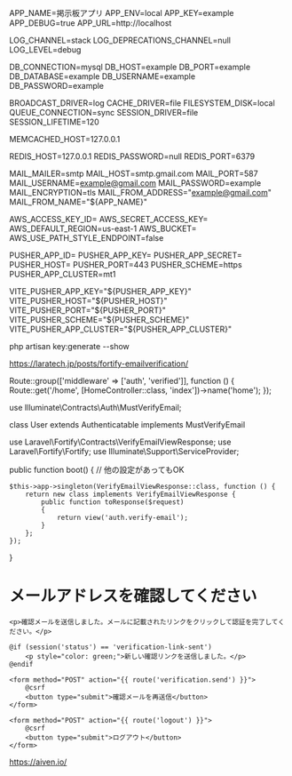 <!-- .env -->
APP_NAME=掲示板アプリ
APP_ENV=local
APP_KEY=example
APP_DEBUG=true
APP_URL=http://localhost

LOG_CHANNEL=stack
LOG_DEPRECATIONS_CHANNEL=null
LOG_LEVEL=debug

DB_CONNECTION=mysql
DB_HOST=example
DB_PORT=example
DB_DATABASE=example
DB_USERNAME=example
DB_PASSWORD=example

BROADCAST_DRIVER=log
CACHE_DRIVER=file
FILESYSTEM_DISK=local
QUEUE_CONNECTION=sync
SESSION_DRIVER=file
SESSION_LIFETIME=120

MEMCACHED_HOST=127.0.0.1

REDIS_HOST=127.0.0.1
REDIS_PASSWORD=null
REDIS_PORT=6379

MAIL_MAILER=smtp
MAIL_HOST=smtp.gmail.com
MAIL_PORT=587
MAIL_USERNAME=example@gmail.com
MAIL_PASSWORD=example
MAIL_ENCRYPTION=tls
MAIL_FROM_ADDRESS="example@gmail.com"
MAIL_FROM_NAME="${APP_NAME}"

AWS_ACCESS_KEY_ID=
AWS_SECRET_ACCESS_KEY=
AWS_DEFAULT_REGION=us-east-1
AWS_BUCKET=
AWS_USE_PATH_STYLE_ENDPOINT=false

PUSHER_APP_ID=
PUSHER_APP_KEY=
PUSHER_APP_SECRET=
PUSHER_HOST=
PUSHER_PORT=443
PUSHER_SCHEME=https
PUSHER_APP_CLUSTER=mt1

VITE_PUSHER_APP_KEY="${PUSHER_APP_KEY}"
VITE_PUSHER_HOST="${PUSHER_HOST}"
VITE_PUSHER_PORT="${PUSHER_PORT}"
VITE_PUSHER_SCHEME="${PUSHER_SCHEME}"
VITE_PUSHER_APP_CLUSTER="${PUSHER_APP_CLUSTER}"


php artisan key:generate --show


<!-- email verify -->
https://laratech.jp/posts/fortify-emailverification/


<!-- routes/web -->
Route::group(['middleware' => ['auth', 'verified']], function () {
    Route::get('/home', [HomeController::class, 'index'])->name('home');
});


<!-- App\Models\User -->
use Illuminate\Contracts\Auth\MustVerifyEmail;

class User extends Authenticatable implements MustVerifyEmail


<!-- App\Providers\FortifyServiceProvider の boot() メソッド -->
use Laravel\Fortify\Contracts\VerifyEmailViewResponse;
use Laravel\Fortify\Fortify;
use Illuminate\Support\ServiceProvider;

public function boot()
{
    // 他の設定があってもOK

    $this->app->singleton(VerifyEmailViewResponse::class, function () {
        return new class implements VerifyEmailViewResponse {
            public function toResponse($request)
            {
                return view('auth.verify-email');
            }
        };
    });
}

<!-- resources/views/auth/verify-email.blade.php -->    
<!DOCTYPE html>
<html lang="ja">
<head>
    <meta charset="UTF-8">
    <title>メール確認</title>
</head>
<body>
    <h1>メールアドレスを確認してください</h1>

    <p>確認メールを送信しました。メールに記載されたリンクをクリックして認証を完了してください。</p>

    @if (session('status') == 'verification-link-sent')
        <p style="color: green;">新しい確認リンクを送信しました。</p>
    @endif

    <form method="POST" action="{{ route('verification.send') }}">
        @csrf
        <button type="submit">確認メールを再送信</button>
    </form>

    <form method="POST" action="{{ route('logout') }}">
        @csrf
        <button type="submit">ログアウト</button>
    </form>
</body>
</html>

<!-- MySQL -->
https://aiven.io/
